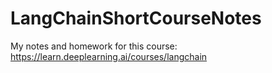 # LangChainShortCourseNotes
My notes and homework for this course: https://learn.deeplearning.ai/courses/langchain
